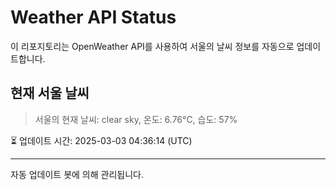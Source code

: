 
# Weather API Status

이 리포지토리는 OpenWeather API를 사용하여 서울의 날씨 정보를 자동으로 업데이트합니다.

## 현재 서울 날씨
> 서울의 현재 날씨: clear sky, 온도: 6.76°C, 습도: 57%

⏳ 업데이트 시간: 2025-03-03 04:36:14 (UTC)

---
자동 업데이트 봇에 의해 관리됩니다.
